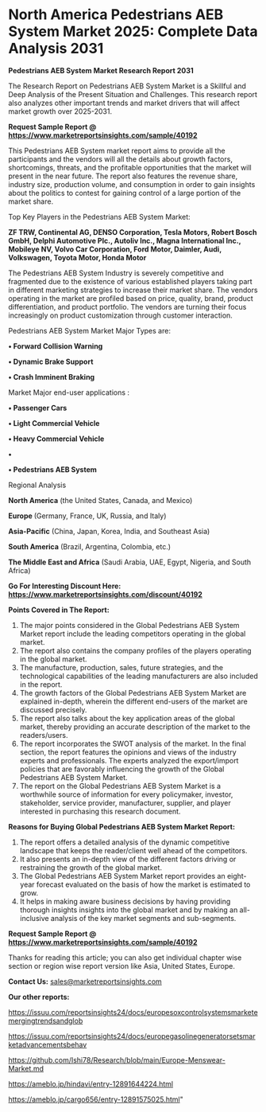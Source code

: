 # North America Pedestrians AEB System Market 2025: Complete Data Analysis 2031

<strong>Pedestrians AEB System Market Research Report 2031</strong>

The Research Report on Pedestrians AEB System Market is a Skillful and Deep Analysis of the Present Situation and Challenges. This research report also analyzes other important trends and market drivers that will affect market growth over 2025-2031.

<strong>Request Sample Report @ <a href=https://www.marketreportsinsights.com/sample/40192>https://www.marketreportsinsights.com/sample/40192</a></strong>

This Pedestrians AEB System market report aims to provide all the participants and the vendors will all the details about growth factors, shortcomings, threats, and the profitable opportunities that the market will present in the near future. The report also features the revenue share, industry size, production volume, and consumption in order to gain insights about the politics to contest for gaining control of a large portion of the market share.

Top Key Players in the Pedestrians AEB System Market:

<strong>ZF TRW, Continental AG, DENSO Corporation, Tesla Motors, Robert Bosch GmbH, Delphi Automotive Plc., Autoliv Inc., Magna International Inc., Mobileye NV, Volvo Car Corporation, Ford Motor, Daimler, Audi, Volkswagen, Toyota Motor, Honda Motor</strong>

The Pedestrians AEB System Industry is severely competitive and fragmented due to the existence of various established players taking part in different marketing strategies to increase their market share. The vendors operating in the market are profiled based on price, quality, brand, product differentiation, and product portfolio. The vendors are turning their focus increasingly on product customization through customer interaction.

Pedestrians AEB System Market Major Types are:

<strong>•  Forward Collision Warning

•  Dynamic Brake Support

•  Crash Imminent Braking</strong>

Market Major end-user applications :

<strong>•  Passenger Cars

•  Light Commercial Vehicle

•  Heavy Commercial Vehicle

•  

•  Pedestrians AEB System</strong>

Regional Analysis

</u><strong><b>North America</b></strong> (the United States, Canada, and Mexico)

<strong><b>Europe </b></strong>(Germany, France, UK, Russia, and Italy)

<strong><b>Asia-Pacific</b></strong> (China, Japan, Korea, India, and Southeast Asia)

<strong><b>South America</b></strong> (Brazil, Argentina, Colombia, etc.)

<strong><b>The Middle East and Africa</b></strong> (Saudi Arabia, UAE, Egypt, Nigeria, and South Africa)

<strong>Go For Interesting Discount Here: <a href=https://www.marketreportsinsights.com/discount/40192>https://www.marketreportsinsights.com/discount/40192</a></strong>

<strong>Points Covered in The Report:</strong>
<ol>
  <li>The major points considered in the Global Pedestrians AEB System Market report include the leading competitors operating in the global market.</li>
  <li>The report also contains the company profiles of the players operating in the global market.</li>
  <li>The manufacture, production, sales, future strategies, and the technological capabilities of the leading manufacturers are also included in the report.</li>
  <li>The growth factors of the Global Pedestrians AEB System Market are explained in-depth, wherein the different end-users of the market are discussed precisely.</li>
  <li>The report also talks about the key application areas of the global market, thereby providing an accurate description of the market to the readers/users.</li>
  <li>The report incorporates the SWOT analysis of the market. In the final section, the report features the opinions and views of the industry experts and professionals. The experts analyzed the export/import policies that are favorably influencing the growth of the Global Pedestrians AEB System Market.</li>
  <li>The report on the Global Pedestrians AEB System Market is a worthwhile source of information for every policymaker, investor, stakeholder, service provider, manufacturer, supplier, and player interested in purchasing this research document.</li>
</ol>
<strong>Reasons for Buying Global Pedestrians AEB System Market Report:</strong>

<ol>
  <li>The report offers a detailed analysis of the dynamic competitive landscape that keeps the reader/client well ahead of the competitors.</li>
  <li>It also presents an in-depth view of the different factors driving or restraining the growth of the global market.</li>
  <li>The Global Pedestrians AEB System Market report provides an eight-year forecast evaluated on the basis of how the market is estimated to grow.</li>
  <li>It helps in making aware business decisions by having providing thorough insights insights into the global market and by making an all-inclusive analysis of the key market segments and sub-segments.</li>
</ol>
<strong>Request Sample Report @ <a href=https://www.marketreportsinsights.com/sample/40192>https://www.marketreportsinsights.com/sample/40192</a></strong>


Thanks for reading this article; you can also get individual chapter wise section or region wise report version like Asia, United States, Europe.

<strong>Contact Us:</strong>
sales@marketreportsinsights.com

<strong>Our other reports:</strong>

<a href=https://issuu.com/reportsinsights24/docs/europesoxcontrolsystemsmarketemergingtrendsandglob>https://issuu.com/reportsinsights24/docs/europesoxcontrolsystemsmarketemergingtrendsandglob</a>

<a href=https://issuu.com/reportsinsights24/docs/europegasolinegeneratorsetsmarketadvancementsbehav>https://issuu.com/reportsinsights24/docs/europegasolinegeneratorsetsmarketadvancementsbehav</a>

<a href=https://github.com/Ishi78/Research/blob/main/Europe-Menswear-Market.md>https://github.com/Ishi78/Research/blob/main/Europe-Menswear-Market.md</a>

<a href=https://ameblo.jp/hindavi/entry-12891644224.html>https://ameblo.jp/hindavi/entry-12891644224.html</a>

<a href=https://ameblo.jp/cargo656/entry-12891575025.html>https://ameblo.jp/cargo656/entry-12891575025.html</a>"
